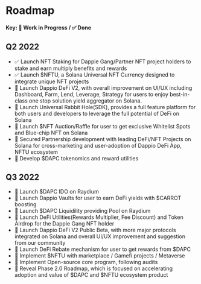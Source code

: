 # Roadmap

#### Key: 🚧 Work in Progress / ✅ Done

## Q2 2022

- ✅ Launch NFT Staking for Dappie Gang/Partner NFT project holders to stake and earn multiply benefits and rewards
- ✅ Launch $NFTU, a Solana Universal NFT Currency designed to integrate unique NFT projects 
- 🚧 Launch Dappio DeFi V2, with overall improvement on UI/UX including Dashboard, Farm, Lend, Leverage, Strategy for users to enjoy best-in-class one stop solution yield aggregator on Solana.
- 🚧 Launch Universal Rabbit Hole(SDK), provides a full feature platform for both users and developers to leverage the full potential of DeFi on Solana
- 🚧 Launch $NFT Auction/Raffle for user to get exclusive Whitelist Spots and Blue-chip NFT on Solana
- 🚧 Secured Partnership development with leading DeFi/NFT Projects on Solana for cross-marketing and user-adoption of Dappio DeFi App, NFTU ecosystem 
- 🚧 Develop $DAPC tokenomics and reward utilities



## Q3 2022

- 🚧 Launch $DAPC IDO on Raydium
- 🚧 Launch Dappio Vaults for user to earn DeFi yields with $CARROT boosting
- 🚧 Launch $DAPC Liquidility providing Pool on Raydium 
- 🚧 Launch DeFi Utilities(Rewards Multiplier, Fee Discount) and Token Airdrop for the Dappie Gang NFT holder
- 🚧 Launch Dappio DeFi V2 Public Beta, with more major protocols integrated on Solana and overall UI/UX improvement and suggestion from our community
- 🚧 Launch DeFi Rebate mechanism for user to get rewards from $DAPC
- 🚧 Implement $NFTU with marketplace / Gamefi projects / Metaverse
- 🚧 Implement Open-source core program, following audits
- 🚧 Reveal Phase 2.0 Roadmap, which is focused on accelerating adoption and value of $DAPC and $NFTU ecosystem product





